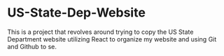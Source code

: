 # US-State-Dep-Website
This is a project that revolves around trying to copy the US State Department website utilizing React to organize my website and using Git and Github to se.